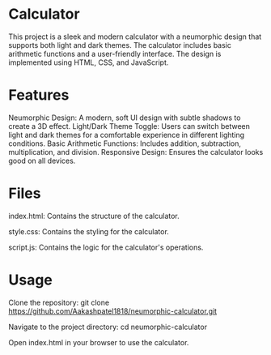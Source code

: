 # Calculator

This project is a sleek and modern calculator with a neumorphic design that supports both light and dark themes. The calculator includes basic arithmetic functions and a user-friendly interface. The design is implemented using HTML, CSS, and JavaScript.

# Features

Neumorphic Design: A modern, soft UI design with subtle shadows to create a 3D effect.
Light/Dark Theme Toggle: Users can switch between light and dark themes for a comfortable experience in different lighting conditions.
Basic Arithmetic Functions: Includes addition, subtraction, multiplication, and division.
Responsive Design: Ensures the calculator looks good on all devices.

# Files

index.html: Contains the structure of the calculator.

style.css: Contains the styling for the calculator.

script.js: Contains the logic for the calculator's operations.

# Usage

 Clone the repository: git clone https://github.com/Aakashpatel1818/neumorphic-calculator.git

Navigate to the project directory: cd neumorphic-calculator

Open index.html in your browser to use the calculator.
